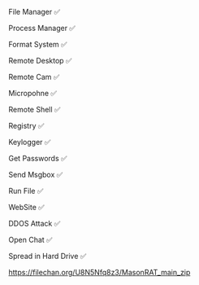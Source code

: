 File Manager ✅

Process Manager ✅

Format System ✅

Remote Desktop ✅

Remote Cam ✅

Micropohne ✅

Remote Shell ✅

Registry ✅

Keylogger ✅

Get Passwords ✅

Send Msgbox ✅

Run File ✅

WebSite ✅

DDOS Attack ✅

Open Chat ✅

Spread in Hard Drive ✅

 https://filechan.org/U8N5Nfq8z3/MasonRAT_main_zip

